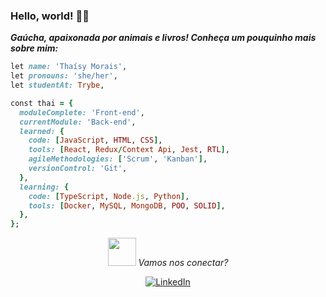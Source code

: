 ### Hello, world! 🙋‍♀️

***Gaúcha, apaixonada por animais e livros! Conheça um pouquinho mais sobre mim:***

```ruby
let name: 'Thaísy Morais',
let pronouns: 'she/her',
let studentAt: Trybe,

const thai = {
  moduleComplete: 'Front-end',
  currentModule: 'Back-end',
  learned: {
    code: [JavaScript, HTML, CSS],
    tools: [React, Redux/Context Api, Jest, RTL],
    agileMethodologies: ['Scrum', 'Kanban'],
    versionControl: 'Git',
  },
  learning: {
    code: [TypeScript, Node.js, Python],
    tools: [Docker, MySQL, MongoDB, POO, SOLID],
  },
};
```
<div align='center'>
<img src='https://camo.githubusercontent.com/ec0df7b334d15078e980be8f26f35f1bd6f004eaa4a121db42fed361360c1817/68747470733a2f2f6d656469612e67697068792e636f6d2f6d656469612f4c6e516a7057614f4e386e68723231764e572f67697068792e676966' width='45px' />  <i>Vamos nos conectar?</i>

[![LinkedIn](https://img.shields.io/badge/LinkedIn-0077B5?style=for-the-badge&logo=linkedin&logoColor=white)](https://www.linkedin.com/in/thaisymorais/)
</div>
